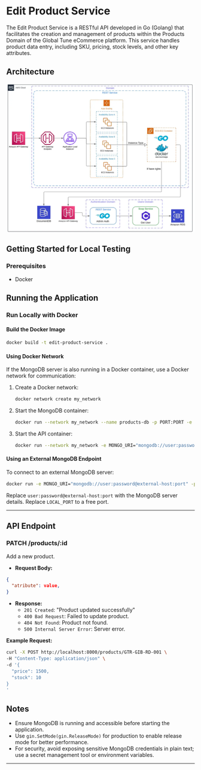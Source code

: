 # Edit Product Service

The Edit Product Service is a RESTful API developed in Go (Golang) that facilitates the creation and management of products within the Products Domain of the Global Tune eCommerce platform. This service handles product data entry, including SKU, pricing, stock levels, and other key attributes.

## Architecture
<p align="center">
    <img alt="Edit Product architecture diagram" src="/assets/rest-admin-documentdb.webp"/>
</p>

## Getting Started for Local Testing

### Prerequisites
- Docker

## Running the Application

### Run Locally with Docker
#### Build the Docker Image
```bash
docker build -t edit-product-service .
```

#### Using Docker Network
If the MongoDB server is also running in a Docker container, use a Docker network for communication:
1. Create a Docker network:
   ```bash
   docker network create my_network
   ```
2. Start the MongoDB container:
   ```bash
   docker run --network my_network --name products-db -p PORT:PORT -e env_credentials -d products-db
   ```
3. Start the API container:
   ```bash
   docker run --network my_network -e MONGO_URI="mongodb://user:password@products-db:port" -p LOCAL_PORT:80 edit-product-service
   ```

#### Using an External MongoDB Endpoint
To connect to an external MongoDB server:
```bash
docker run -e MONGO_URI="mongodb://user:password@external-host:port" -p LOCAL_PORT:80 edit-product-service
```
Replace `user:password@external-host:port` with the MongoDB server details.
Replace `LOCAL_PORT` to a free port.

---

## API Endpoint

### PATCH /products/:id
Add a new product.
- **Request Body:**
```json
{
  "atribute": value,
}

```
- **Response:**
  - `201 Created`: "Product updated successfully"
  - `400 Bad Request`: Failed to update product.
  - `404 Not Found`: Product not found.
  - `500 Internal Server Error`: Server error.

**Example Request:**
```bash
curl -X POST http://localhost:8000/products/GTR-GIB-RD-001 \
-H "Content-Type: application/json" \
-d '{
  "price": 1500,
  "stock": 10
}
'
```

## Notes
- Ensure MongoDB is running and accessible before starting the application.
- Use `gin.SetMode(gin.ReleaseMode)` for production to enable release mode for better performance.
- For security, avoid exposing sensitive MongoDB credentials in plain text; use a secret management tool or environment variables.

---